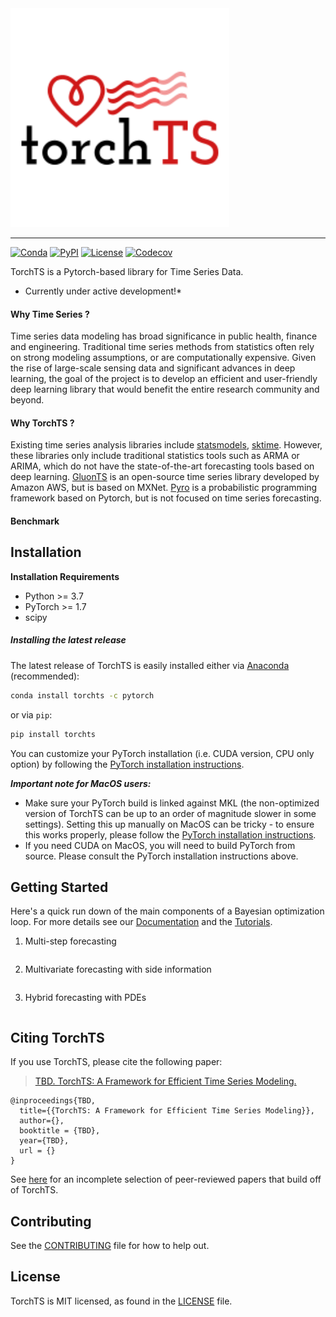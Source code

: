 <a href="https://torchts.ai">
  <img width="350" src="./docs/source/_static/images/torchTS_logo.png" alt="TorchTS Logo" />
</a>

<hr/>

[![Conda](https://img.shields.io/conda/v/pytorch/torchts.svg)](https://anaconda.org/pytorch/torchts)
[![PyPI](https://img.shields.io/pypi/v/torchts.svg)](https://pypi.org/project/torchts)
[![License](https://img.shields.io/badge/license-MIT-green.svg)](LICENSE)
[![Codecov](https://img.shields.io/codecov/c/github/pytorch/torchts.svg)](https://codecov.io/github/pytorch/torchts)

TorchTS is a Pytorch-based library for Time Series Data.

* Currently under active development!*

#### Why Time Series ?
Time series data modeling has broad significance in public health, finance and engineering. Traditional time series methods from statistics often rely on strong modeling assumptions, or are computationally expensive.  Given the rise of large-scale sensing data and significant advances in deep learning, the goal of the project is to develop an efficient and user-friendly deep learning library that would benefit the entire research community and beyond.

#### Why TorchTS ?
Existing time series analysis libraries include [statsmodels](https://www.statsmodels.org/stable/index.html),  [sktime](https://github.com/alan-turing-institute/sktime). However, these libraries only include traditional statistics tools such as ARMA or ARIMA, which do not have the state-of-the-art forecasting tools based on deep learning. [GluonTS](https://ts.gluon.ai/) is an open-source time series library developed by Amazon AWS, but is based on MXNet. [Pyro](https://pyro.ai/) is a probabilistic programming framework based on Pytorch, but is not focused on time series forecasting.

#### Benchmark


## Installation

**Installation Requirements**
- Python >= 3.7
- PyTorch >= 1.7
- scipy


##### Installing the latest release

The latest release of TorchTS is easily installed either via
[Anaconda](https://www.anaconda.com/distribution/#download-section) (recommended):
```bash
conda install torchts -c pytorch
```
or via `pip`:
```bash
pip install torchts
```

You can customize your PyTorch installation (i.e. CUDA version, CPU only option)
by following the [PyTorch installation instructions](https://pytorch.org/get-started/locally/).

***Important note for MacOS users:***
* Make sure your PyTorch build is linked against MKL (the non-optimized version
  of TorchTS can be up to an order of magnitude slower in some settings).
  Setting this up manually on MacOS can be tricky - to ensure this works properly,
  please follow the [PyTorch installation instructions](https://pytorch.org/get-started/locally/).
* If you need CUDA on MacOS, you will need to build PyTorch from source. Please
  consult the PyTorch installation instructions above.


## Getting Started

Here's a quick run down of the main components of a Bayesian optimization loop.
For more details see our [Documentation](https://torchts.ai/docs/introduction) and the
[Tutorials](https://torchts.ai/tutorials).

1. Multi-step forecasting
  ```python

  ```

2. Multivariate forecasting with side information
  ```python

  ```

3. Hybrid forecasting with PDEs
  ```python

  ```


## Citing TorchTS

If you use TorchTS, please cite the following paper:
> [TBD. TorchTS: A Framework for Efficient Time Series Modeling.](TBD)

```
@inproceedings{TBD,
  title={{TorchTS: A Framework for Efficient Time Series Modeling}},
  author={},
  booktitle = {TBD},
  year={TBD},
  url = {}
}
```

See [here](https://torchts.ai/docs/papers) for an incomplete selection of peer-reviewed papers that build off of TorchTS.


## Contributing
See the [CONTRIBUTING](CONTRIBUTING.md) file for how to help out.


## License
TorchTS is MIT licensed, as found in the [LICENSE](LICENSE) file.
